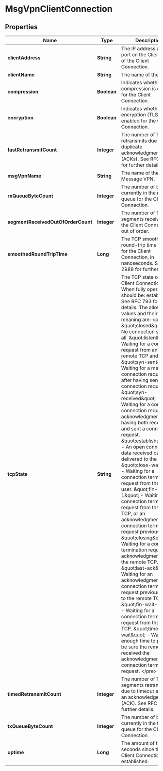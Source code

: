 
# MsgVpnClientConnection

## Properties
Name | Type | Description | Notes
------------ | ------------- | ------------- | -------------
**clientAddress** | **String** | The IP address and TCP port on the Client side of the Client Connection. |  [optional]
**clientName** | **String** | The name of the Client. |  [optional]
**compression** | **Boolean** | Indicates whether compression is enabled for the Client Connection. |  [optional]
**encryption** | **Boolean** | Indicates whether encryption (TLS) is enabled for the Client Connection. |  [optional]
**fastRetransmitCount** | **Integer** | The number of TCP fast retransmits due to duplicate acknowledgments (ACKs). See RFC 5681 for further details. |  [optional]
**msgVpnName** | **String** | The name of the Message VPN. |  [optional]
**rxQueueByteCount** | **Integer** | The number of bytes currently in the receive queue for the Client Connection. |  [optional]
**segmentReceivedOutOfOrderCount** | **Integer** | The number of TCP segments received from the Client Connection out of order. |  [optional]
**smoothedRoundTripTime** | **Long** | The TCP smoothed round-trip time (SRTT) for the Client Connection, in nanoseconds. See RFC 2988 for further details. |  [optional]
**tcpState** | **String** | The TCP state of the Client Connection. When fully operational, should be: established. See RFC 793 for further details. The allowed values and their meaning are:  &lt;pre&gt; \&quot;closed\&quot; - No connection state at all. \&quot;listen\&quot; - Waiting for a connection request from any remote TCP and port. \&quot;syn-sent\&quot; - Waiting for a matching connection request after having sent a connection request. \&quot;syn-received\&quot; - Waiting for a confirming connection request acknowledgment after having both received and sent a connection request. \&quot;established\&quot; - An open connection, data received can be delivered to the user. \&quot;close-wait\&quot; - Waiting for a connection termination request from the local user. \&quot;fin-wait-1\&quot; - Waiting for a connection termination request from the remote TCP, or an acknowledgment of the connection termination request previously sent. \&quot;closing\&quot; - Waiting for a connection termination request acknowledgment from the remote TCP. \&quot;last-ack\&quot; - Waiting for an acknowledgment of the connection termination request previously sent to the remote TCP. \&quot;fin-wait-2\&quot; - Waiting for a connection termination request from the remote TCP. \&quot;time-wait\&quot; - Waiting for enough time to pass to be sure the remote TCP received the acknowledgment of its connection termination request. &lt;/pre&gt;  |  [optional]
**timedRetransmitCount** | **Integer** | The number of TCP segments retransmitted due to timeout awaiting an acknowledgement (ACK). See RFC 793 for further details. |  [optional]
**txQueueByteCount** | **Integer** | The number of bytes currently in the transmit queue for the Client Connection. |  [optional]
**uptime** | **Long** | The amount of time in seconds since the Client Connection was established. |  [optional]



